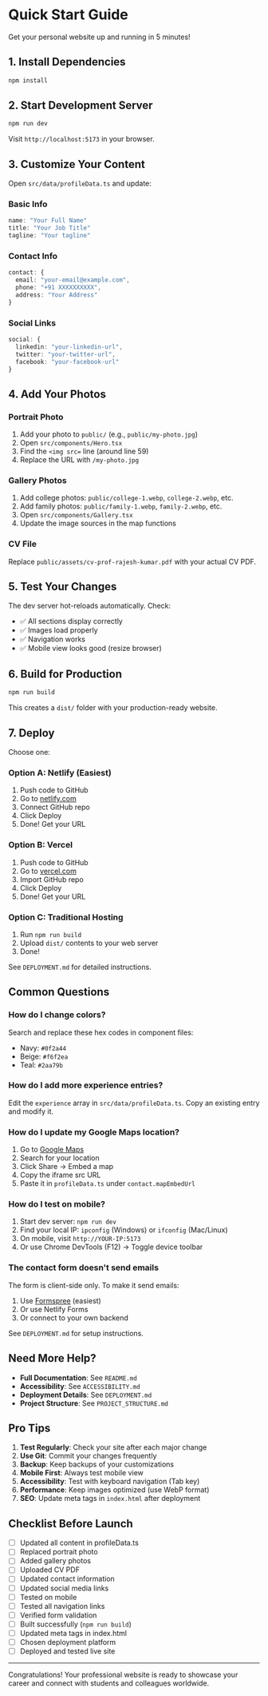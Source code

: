 # Quick Start Guide

Get your personal website up and running in 5 minutes!

## 1. Install Dependencies

```bash
npm install
```

## 2. Start Development Server

```bash
npm run dev
```

Visit `http://localhost:5173` in your browser.

## 3. Customize Your Content

Open `src/data/profileData.ts` and update:

### Basic Info
```typescript
name: "Your Full Name"
title: "Your Job Title"
tagline: "Your tagline"
```

### Contact Info
```typescript
contact: {
  email: "your-email@example.com",
  phone: "+91 XXXXXXXXXX",
  address: "Your Address"
}
```

### Social Links
```typescript
social: {
  linkedin: "your-linkedin-url",
  twitter: "your-twitter-url",
  facebook: "your-facebook-url"
}
```

## 4. Add Your Photos

### Portrait Photo
1. Add your photo to `public/` (e.g., `public/my-photo.jpg`)
2. Open `src/components/Hero.tsx`
3. Find the `<img src=` line (around line 59)
4. Replace the URL with `/my-photo.jpg`

### Gallery Photos
1. Add college photos: `public/college-1.webp`, `college-2.webp`, etc.
2. Add family photos: `public/family-1.webp`, `family-2.webp`, etc.
3. Open `src/components/Gallery.tsx`
4. Update the image sources in the map functions

### CV File
Replace `public/assets/cv-prof-rajesh-kumar.pdf` with your actual CV PDF.

## 5. Test Your Changes

The dev server hot-reloads automatically. Check:
- ✅ All sections display correctly
- ✅ Images load properly
- ✅ Navigation works
- ✅ Mobile view looks good (resize browser)

## 6. Build for Production

```bash
npm run build
```

This creates a `dist/` folder with your production-ready website.

## 7. Deploy

Choose one:

### Option A: Netlify (Easiest)
1. Push code to GitHub
2. Go to [netlify.com](https://netlify.com)
3. Connect GitHub repo
4. Click Deploy
5. Done! Get your URL

### Option B: Vercel
1. Push code to GitHub
2. Go to [vercel.com](https://vercel.com)
3. Import GitHub repo
4. Click Deploy
5. Done! Get your URL

### Option C: Traditional Hosting
1. Run `npm run build`
2. Upload `dist/` contents to your web server
3. Done!

See `DEPLOYMENT.md` for detailed instructions.

## Common Questions

### How do I change colors?
Search and replace these hex codes in component files:
- Navy: `#0f2a44`
- Beige: `#f6f2ea`
- Teal: `#2aa79b`

### How do I add more experience entries?
Edit the `experience` array in `src/data/profileData.ts`. Copy an existing entry and modify it.

### How do I update my Google Maps location?
1. Go to [Google Maps](https://www.google.com/maps)
2. Search for your location
3. Click Share → Embed a map
4. Copy the iframe src URL
5. Paste it in `profileData.ts` under `contact.mapEmbedUrl`

### How do I test on mobile?
1. Start dev server: `npm run dev`
2. Find your local IP: `ipconfig` (Windows) or `ifconfig` (Mac/Linux)
3. On mobile, visit `http://YOUR-IP:5173`
4. Or use Chrome DevTools (F12) → Toggle device toolbar

### The contact form doesn't send emails
The form is client-side only. To make it send emails:
1. Use [Formspree](https://formspree.io) (easiest)
2. Or use Netlify Forms
3. Or connect to your own backend

See `DEPLOYMENT.md` for setup instructions.

## Need More Help?

- **Full Documentation**: See `README.md`
- **Accessibility**: See `ACCESSIBILITY.md`
- **Deployment Details**: See `DEPLOYMENT.md`
- **Project Structure**: See `PROJECT_STRUCTURE.md`

## Pro Tips

1. **Test Regularly**: Check your site after each major change
2. **Use Git**: Commit your changes frequently
3. **Backup**: Keep backups of your customizations
4. **Mobile First**: Always test mobile view
5. **Accessibility**: Test with keyboard navigation (Tab key)
6. **Performance**: Keep images optimized (use WebP format)
7. **SEO**: Update meta tags in `index.html` after deployment

## Checklist Before Launch

- [ ] Updated all content in profileData.ts
- [ ] Replaced portrait photo
- [ ] Added gallery photos
- [ ] Uploaded CV PDF
- [ ] Updated contact information
- [ ] Updated social media links
- [ ] Tested on mobile
- [ ] Tested all navigation links
- [ ] Verified form validation
- [ ] Built successfully (`npm run build`)
- [ ] Updated meta tags in index.html
- [ ] Chosen deployment platform
- [ ] Deployed and tested live site

---

Congratulations! Your professional website is ready to showcase your career and connect with students and colleagues worldwide.

